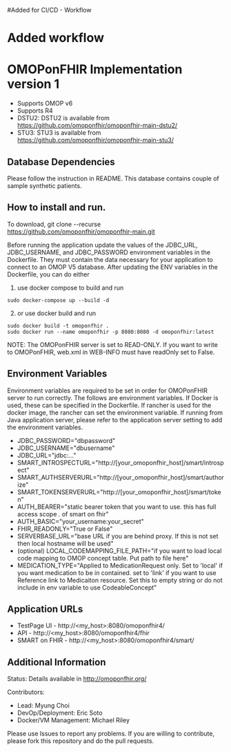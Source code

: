 #Added for CI/CD - Workflow
# Added workflow
OMOPonFHIR Implementation version 1
=
- Supports OMOP v6
- Supports R4
- DSTU2: DSTU2 is available from https://github.com/omoponfhir/omoponfhir-main-dstu2/ 
- STU3: STU3 is available from https://github.com/omoponfhir/omoponfhir-main-stu3/ 

Database Dependencies
-

Please follow the instruction in README. This database contains couple of sample synthetic patients.

How to install and run.
-
To download,
git clone --recurse https://github.com/omoponfhir/omoponfhir-main.git

Before running the application update the values of the JDBC_URL, JDBC_USERNAME, and JDBC_PASSWORD environment variables in the Dockerfile. They must contain the data necessary for your application to connect to an OMOP V5 database. After updating the ENV variables in the Dockerfile, you can do either

1. use docker compose to build and run
```
sudo docker-compose up --build -d
```

2. or use docker build and run
```
sudo docker build -t omoponfhir .
sudo docker run --name omoponfhir -p 8080:8080 -d omoponfhir:latest
```

NOTE: The OMOPonFHIR server is set to READ-ONLY. If you want to write to OMOPonFHIR, web.xml in WEB-INFO must have readOnly set to False.

## Environment Variables

Environment variables are required to be set in order for OMOPonFHIR server to run correctly. The follows are environment variables. If Docker is used, these can be specified in the Dockerfile. If rancher is used for the docker image, the rancher can set the environment variable. If running from Java application server, please refer to the application server setting to add the environment variables.

- JDBC_PASSWORD="dbpassword"
- JDBC_USERNAME="dbusername"
- JDBC_URL="jdbc:..."
- SMART_INTROSPECTURL="http://[your_omoponfhir_host]/smart/introspect"
- SMART_AUTHSERVERURL="http://[your_omoponfhir_host]/smart/authorize"
- SMART_TOKENSERVERURL="http://[your_omoponfhir_host]/smart/token"
- AUTH_BEARER="static bearer token that you want to use. this has full access scope *.* of smart on fhir"
- AUTH_BASIC="your_username:your_secret"
- FHIR_READONLY="True or False"
- SERVERBASE_URL="base URL if you are behind proxy. If this is not set then local hostname will be used"
- (optional) LOCAL_CODEMAPPING_FILE_PATH="if you want to load local code mapping to OMOP concept table. Put path to file here"
- MEDICATION_TYPE="Applied to MedicationRequest only. Set to 'local' if you want medication to be in contained. set to 'link' if you want to use Reference link to Medicaiton resource. Set this to empty string or do not include in env variable to use CodeableConcept"

Application URLs
-
- TestPage UI - http://<my_host>:8080/omoponfhir4/
- API - http://<my_host>:8080/omoponfhir4/fhir
- SMART on FHIR - http://<my_host>:8080/omoponfhir4/smart/

Additional Information
-
Status: Details available in http://omoponfhir.org/

Contributors:
- Lead: Myung Choi
- DevOp/Deployment: Eric Soto
- Docker/VM Management: Michael Riley
 
Please use Issues to report any problems. If you are willing to contribute, please fork this repository and do the pull requests.
